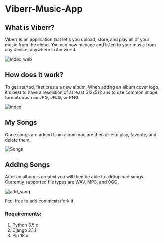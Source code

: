 # Viberr-Music-App

## What is Viberr?

Viberr is an application that let's you upload, store, and play all of your music from the cloud. You can now manage and listen to your music from any device, anywhere in the world.

![index_web](https://user-images.githubusercontent.com/39980643/45359793-4129ca80-b5eb-11e8-9b44-cb95b9954110.png)

## How does it work?

To get started, first create a new album. When adding an album cover logo, it's best to have a resolution of at least 512x512 and to use common image formats such as JPG, JPEG, or PNG.

![index](https://user-images.githubusercontent.com/39980643/45359628-b2b54900-b5ea-11e8-9113-e38cf2d704ad.png)

## My Songs

Once songs are added to an album you are then able to play, favorite, and delete them.

![Songs](https://user-images.githubusercontent.com/39980643/45359654-c791dc80-b5ea-11e8-9a9c-458e8293916d.png)


## Adding Songs

After an album is created you will then be able to add/upload songs. Currently supported file types are WAV, MP3, and OGG.

![add_song](https://user-images.githubusercontent.com/39980643/45359686-e55f4180-b5ea-11e8-82de-3a413ae38777.png)


Feel free to add comments/fork it.

### Requirements:
1. Python 3.5.x
2. Django 2.1.1
3. Pip 18.x 

